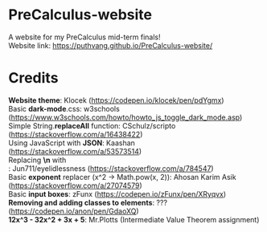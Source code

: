 # PreCalculus-website
A website for my PreCalculus mid-term finals!<br>
Website link: https://puthvang.github.io/PreCalculus-website/<br>

# Credits
**Website theme**: Klocek (https://codepen.io/klocek/pen/pdYgmx)<br>
Basic **dark-mode**.css: w3schools (https://www.w3schools.com/howto/howto_js_toggle_dark_mode.asp)<br>
Simple String.**replaceAll** function: CSchulz/scripto (https://stackoverflow.com/a/16438422)<br>
Using JavaScript with **JSON**: Kaashan (https://stackoverflow.com/a/53573514)<br>
Replacing **\n** with **<br>**: Jun711/eyelidlessness (https://stackoverflow.com/a/784547)<br>
Basic **exponent** replacer (x^2 -> Math.pow(x, 2)): Ahosan Karim Asik (https://stackoverflow.com/a/27074579)<br>
Basic **input boxes**: zFunx (https://codepen.io/zFunx/pen/XRyqvx)<br>
**Removing and adding classes to elements**: ??? (https://codepen.io/anon/pen/GdaoXQ)<br>
**12x^3 - 32x^2 + 3x + 5**: Mr.Plotts (Intermediate Value Theorem assignment)<br>
